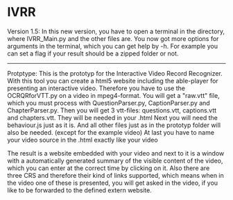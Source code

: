 # IVRR

Version 1.5:
In this new version, you have to open a terminal in the directory, where IVRR_Main.py and the other files are.
You now got more options for arguments in the terminal, which you can get help by -h. For example you can set a flag if your result should be a zipped folder or not.

______________________________________________________________________________________________________________________________________________________________________________________________________________________________________________________________________

Protptype:
This is the prototyp for the Interactive Video Record Recognizer.
With this tool you can create a html5 website including the able-player for presenting an interactive video.
Therefore you have to use the OCRQRforVTT.py on a video in mpeg4-format.
You will get a "raw.vtt" file, which you must process with QuestionParser.py, CaptionParser.py and ChapterParser.py.
Then you will get 3 vtt-files: questions.vtt, captions.vtt and chapters.vtt.
They will be needed in your .html
Next you will need the behaviour.js just as it is.
And all other files just as in the prototyp folder will also be needed. (except for the example video)
At last you have to name your video source in the .html exactly like your video

The result is a website embedded with your video and next to it is a window with a automatically generated summary of the visible content of the video, which you can enter at the correct time by clicking on it.
Also there are three CRS and therefore their kind of links supported, which means when in the video one of these is presented, you will get asked in the video, if you like to be forwarded to the defined extern website.
